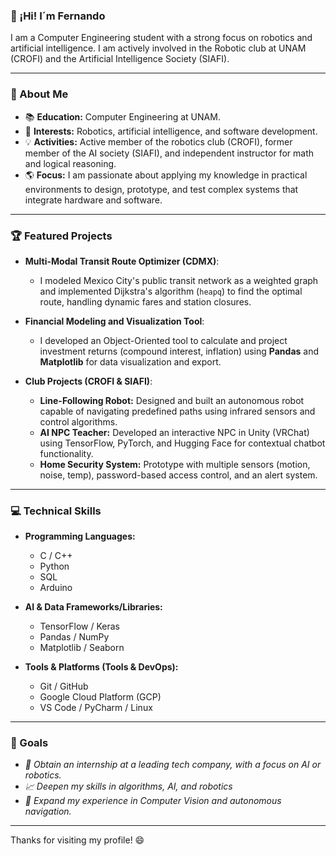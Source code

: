 ### 👋 ¡Hi! I´m Fernando 

I am a Computer Engineering student with a strong focus on robotics and artificial intelligence. I am actively involved in the Robotic club at UNAM (CROFI) and the Artificial Intelligence Society (SIAFI).

---

### 🚀 About Me

* 📚 **Education:** Computer Engineering at UNAM.
* 🧠 **Interests:** Robotics, artificial intelligence, and software development.
* 💡 **Activities:** Active member of the robotics club (CROFI), former member of the AI society (SIAFI), and independent instructor for math and logical reasoning.
* 🌎 **Focus:** I am passionate about applying my knowledge in practical environments to design, prototype, and test complex systems that integrate hardware and software.

---

### 🏆 Featured Projects

* **Multi-Modal Transit Route Optimizer (CDMX)**:
    * I modeled Mexico City's public transit network as a weighted graph and implemented Dijkstra's algorithm (`heapq`) to find the optimal route, handling dynamic fares and station closures.

* **Financial Modeling and Visualization Tool**:
    * I developed an Object-Oriented tool to calculate and project investment returns (compound interest, inflation) using **Pandas** and **Matplotlib** for data visualization and export.

* **Club Projects (CROFI & SIAFI)**:
    * **Line-Following Robot:** Designed and built an autonomous robot capable of navigating predefined paths using infrared sensors and control algorithms.
    * **AI NPC Teacher:** Developed an interactive NPC in Unity (VRChat) using TensorFlow, PyTorch, and Hugging Face for contextual chatbot functionality.
    * **Home Security System:** Prototype with multiple sensors (motion, noise, temp), password-based access control, and an alert system.

---

### 💻 Technical Skills

* **Programming Languages:**
    * C / C++
    * Python
    * SQL
    * Arduino

* **AI & Data Frameworks/Libraries:**
    * TensorFlow / Keras
    * Pandas / NumPy
    * Matplotlib / Seaborn

* **Tools & Platforms (Tools & DevOps):**
    * Git / GitHub
    * Google Cloud Platform (GCP)
    * VS Code / PyCharm / Linux

---

### 🌟 Goals

* *🎯 Obtain an internship at a leading tech company, with a focus on AI or robotics.*
* *📈 Deepen my skills in algorithms, AI, and robotics*
* *🤖 Expand my experience in Computer Vision and autonomous navigation.*

---

Thanks for visiting my profile! 😄
